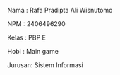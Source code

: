 Nama : Rafa Pradipta Ali Wisnutomo

NPM : 2406496290

Kelas : PBP E

Hobi : Main game

Jurusan: Sistem Informasi
